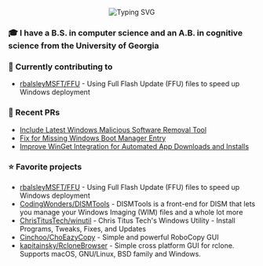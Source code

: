 <p align="center">
  <img src="https://readme-typing-svg.demolab.com?font=Fira+Code&size=25&pause=1000&color=F70073&center=true&vCenter=true&width=435&lines=Welcome+To+My+Page" alt="Typing SVG">
</p>

### 🎓 I have a B.S. in computer science and an A.B. in cognitive science from the University of Georgia

### 👷 Currently contributing to
- [rbalsleyMSFT/FFU](https://github.com/rbalsleymsft/ffu) - Using Full Flash Update (FFU) files to speed up Windows deployment

### 🚀 Recent PRs
- [Include Latest Windows Malicious Software Removal Tool](https://github.com/rbalsleyMSFT/FFU/pull/79)
- [Fix for Missing Windows Boot Manager Entry](https://github.com/rbalsleyMSFT/FFU/pull/79)
- [Improve WinGet Integration for Automated App Downloads and Installs](https://github.com/rbalsleyMSFT/FFU/pull/38)

### ⭐ Favorite projects
- [rbalsleyMSFT/FFU](https://github.com/rbalsleymsft/ffu) - Using Full Flash Update (FFU) files to speed up Windows deployment
- [CodingWonders/DISMTools](https://github.com/CodingWonders/DISMTools) - DISMTools is a front-end for DISM that lets you manage your Windows Imaging (WIM) files and a whole lot more
- [ChrisTitusTech/winutil](https://github.com/ChrisTitusTech/winutil) - Chris Titus Tech's Windows Utility - Install Programs, Tweaks, Fixes, and Updates
- [Cinchoo/ChoEazyCopy](https://github.com/Cinchoo/ChoEazyCopy) - Simple and powerful RoboCopy GUI
- [kapitainsky/RcloneBrowser](https://github.com/kapitainsky/RcloneBrowser) - Simple cross platform GUI for rclone. Supports macOS, GNU/Linux, BSD family and Windows.
